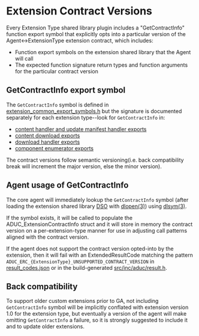 
# Extension Contract Versions

Every Extension Type shared library plugin includes a "GetContractInfo" function export symbol that explicitly opts into a particular version of the Agent<->ExtensionType extension contract, which includes:

- Function export symbols on the extension shared library that the Agent will call
- The expected function signature return types and function arguments for the particular contract version

## GetContractInfo export symbol

The `GetContractInfo` symbol is defined in [extension_common_export_symbols.h](../../src/extensions/inc/aduc/exports/extension_common_export_symbols.h) but the signature is documented separately for each extension type--look for `GetContractInfo` in:

- [content handler and update manifest handler exports](../../src/extensions/inc/aduc/exports/extension_content_handler_export_symbols.h)
- [content download exports](../../src/extensions/inc/aduc/exports/extension_content_downloader_export_symbols.h)
- [download handler exports](../../src/extensions/inc/aduc/exports/extension_download_handler_export_symbols.h)
- [component enumerator exports](../../src/extensions/inc/aduc/exports/extension_component_enumerator_export_symbols.h)

The contract versions follow semantic versioning(i.e. back compatibility break will increment the major version, else the minor version).

## Agent usage of GetContractInfo

The core agent will immediately lookup the `GetContractInfo` symbol (after loading the extension shared library [DSO](https://tldp.org/HOWTO/Program-Library-HOWTO/shared-libraries.html) with [dlopen(3)](https://linux.die.net/man/3/dlopen)) using [dlsym(3)](https://linux.die.net/man/3/dlsym).

If the symbol exists, it will be called to populate the ADUC_ExtensionContractInfo struct and it will store in memory the contract version on a per-extension-type manner for use in adjusting call patterns aligned with the contract version.

If the agent does not support the contract version opted-into by the extension, then it will fail with an ExtendedResultCode matching the pattern `ADUC_ERC_{ExtensionType}_UNSUPPORTED_CONTRACT_VERSION` in [result_codes.json](../../scripts/error_code_generator_defs/result_codes.json) or in the build-generated [src/inc/aduc/result.h](../../src/inc/aduc/result.h).

## Back compatibility

To support older custom extensions prior to GA, not including `GetContractInfo` symbol will be implicitly conflated with extension version 1.0 for the extension type, but eventually a version of the agent will make omitting `GetContractInfo` a failure, so it is strongly suggested to include it and to update older extensions.
